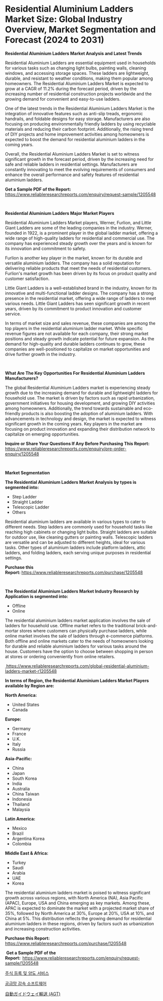 <p><h1>Residential Aluminium Ladders Market Size: Global Industry Overview, Market Segmentation and Forecast (2024 to 2031)</h1></p><p><strong>Residential Aluminium Ladders Market Analysis and Latest Trends</strong></p>
<p><p>Residential Aluminium Ladders are essential equipment used in households for various tasks such as changing light bulbs, painting walls, cleaning windows, and accessing storage spaces. These ladders are lightweight, durable, and resistant to weather conditions, making them popular among homeowners. The Residential Aluminium Ladders Market is expected to grow at a CAGR of 11.2% during the forecast period, driven by the increasing number of residential construction projects worldwide and the growing demand for convenient and easy-to-use ladders.</p><p>One of the latest trends in the Residential Aluminium Ladders Market is the integration of innovative features such as anti-slip treads, ergonomic handrails, and foldable designs for easy storage. Manufacturers are also focusing on producing environmentally friendly ladders by using recyclable materials and reducing their carbon footprint. Additionally, the rising trend of DIY projects and home improvement activities among homeowners is expected to boost the demand for residential aluminium ladders in the coming years.</p><p>Overall, the Residential Aluminium Ladders Market is set to witness significant growth in the forecast period, driven by the increasing need for safe and reliable ladders in residential settings. Manufacturers are constantly innovating to meet the evolving requirements of consumers and enhance the overall performance and safety features of residential aluminium ladders.</p></p>
<p><strong>Get a Sample PDF of the Report:&nbsp;</strong> <a href="https://www.reliableresearchreports.com/enquiry/request-sample/1205548">https://www.reliableresearchreports.com/enquiry/request-sample/1205548</a></p>
<p>&nbsp;</p>
<p><strong>Residential Aluminium Ladders Major Market Players</strong></p>
<p><p>Residential Aluminium Ladders Market players, Werner, Furlion, and Little Giant Ladders are some of the leading companies in the industry. Werner, founded in 1922, is a prominent player in the global ladder market, offering a wide range of high-quality ladders for residential and commercial use. The company has experienced steady growth over the years and is known for its innovation and commitment to safety.</p><p>Furlion is another key player in the market, known for its durable and versatile aluminium ladders. The company has a solid reputation for delivering reliable products that meet the needs of residential customers. Furlion's market growth has been driven by its focus on product quality and customer satisfaction.</p><p>Little Giant Ladders is a well-established brand in the industry, known for its innovative and multi-functional ladder designs. The company has a strong presence in the residential market, offering a wide range of ladders to meet various needs. Little Giant Ladders has seen significant growth in recent years, driven by its commitment to product innovation and customer service.</p><p>In terms of market size and sales revenue, these companies are among the top players in the residential aluminium ladder market. While specific revenue figures are not available for each company, their strong market positions and steady growth indicate potential for future expansion. As the demand for high-quality and durable ladders continues to grow, these companies are well-positioned to capitalize on market opportunities and drive further growth in the industry.</p></p>
<p>&nbsp;</p>
<p><strong>What Are The Key Opportunities For Residential Aluminium Ladders Manufacturers?</strong></p>
<p><p>The global Residential Aluminium Ladders market is experiencing steady growth due to the increasing demand for durable and lightweight ladders for household use. The market is driven by factors such as rapid urbanization, government initiatives for housing development, and growing DIY activities among homeowners. Additionally, the trend towards sustainable and eco-friendly products is also boosting the adoption of aluminium ladders. With advancements in technology and design, the market is expected to witness significant growth in the coming years. Key players in the market are focusing on product innovation and expanding their distribution network to capitalize on emerging opportunities.</p></p>
<p><strong>Inquire or Share Your Questions If Any Before Purchasing This Report:</strong> <a href="https://www.reliableresearchreports.com/enquiry/pre-order-enquiry/1205548">https://www.reliableresearchreports.com/enquiry/pre-order-enquiry/1205548</a></p>
<p>&nbsp;</p>
<p><strong>Market Segmentation</strong></p>
<p><strong>The Residential Aluminium Ladders Market Analysis by types is segmented into:</strong></p>
<p><ul><li>Step Ladder</li><li>Straight Ladder</li><li>Telescopic Ladder</li><li>Others</li></ul></p>
<p><p>Residential aluminium ladders are available in various types to cater to different needs. Step ladders are commonly used for household tasks like reaching high cabinets or changing light bulbs. Straight ladders are suitable for outdoor use, like cleaning gutters or painting walls. Telescopic ladders are versatile and can be adjusted to different heights, ideal for various tasks. Other types of aluminium ladders include platform ladders, attic ladders, and folding ladders, each serving unique purposes in residential settings.</p></p>
<p><strong>Purchase this Report:&nbsp;</strong><a href="https://www.reliableresearchreports.com/purchase/1205548">https://www.reliableresearchreports.com/purchase/1205548</a></p>
<p>&nbsp;</p>
<p><strong>The Residential Aluminium Ladders Market Industry Research by Application is segmented into:</strong></p>
<p><ul><li>Offline</li><li>Online</li></ul></p>
<p><p>The residential aluminium ladders market application involves the sale of ladders for household use. Offline market refers to the traditional brick-and-mortar stores where customers can physically purchase ladders, while online market involves the sale of ladders through e-commerce platforms. Both offline and online markets cater to the needs of homeowners looking for durable and reliable aluminium ladders for various tasks around the house. Customers have the option to choose between shopping in person at stores or ordering conveniently from online retailers.</p></p>
<p><a href="https://www.reliableresearchreports.com/global-residential-aluminium-ladders-market-r1205548">&nbsp;https://www.reliableresearchreports.com/global-residential-aluminium-ladders-market-r1205548</a></p>
<p><strong>In terms of Region, the Residential Aluminium Ladders Market Players available by Region are:</strong></p>
<p>
    <p> <strong> North America: </strong>
        <ul>
            <li>United States</li>
            <li>Canada</li>
        </ul>
        </p> 
    <p> <strong> Europe: </strong>
        <ul>
            <li>Germany</li>
            <li>France</li>
            <li>U.K.</li>
            <li>Italy</li>
            <li>Russia</li>
        </ul>
        </p> 
    <p> <strong> Asia-Pacific: </strong>
        <ul>
            <li>China</li>
            <li>Japan</li>
            <li>South Korea</li>
            <li>India</li>
            <li>Australia</li>
            <li>China Taiwan</li>
            <li>Indonesia</li>
            <li>Thailand</li>
            <li>Malaysia</li>
        </ul>
        </p> 
    <p> <strong> Latin America: </strong>
        <ul>
            <li>Mexico</li>
            <li>Brazil</li>
            <li>Argentina Korea</li>
            <li>Colombia</li>
        </ul>
        </p> 
    <p> <strong> Middle East & Africa: </strong>
        <ul>
            <li>Turkey</li>
            <li>Saudi</li>
            <li>Arabia</li>
            <li>UAE</li>
            <li>Korea</li>
        </ul>
    </p>
    </p>
<p><p>The residential aluminium ladders market is poised to witness significant growth across various regions, with North America (NA), Asia Pacific (APAC), Europe, USA and China emerging as key markets. Among these, APAC is expected to dominate the market with a projected market share of 35%, followed by North America at 30%, Europe at 20%, USA at 10%, and China at 5%. This distribution reflects the growing demand for residential aluminium ladders in these regions, driven by factors such as urbanization and increasing construction activities.</p></p>
<p><strong>Purchase this Report: </strong><a href="https://www.reliableresearchreports.com/purchase/1205548">https://www.reliableresearchreports.com/purchase/1205548</a></p>
<p>&nbsp;<strong>Get a Sample PDF of the Report:&nbsp;&nbsp;</strong><a href="https://www.reliableresearchreports.com/enquiry/request-sample/1205548">https://www.reliableresearchreports.com/enquiry/request-sample/1205548</a></p>
<p><strong></strong></p>
<p><p><a href="https://github.com/naiemislamrayan2/Market-Research-Report-List-1/blob/main/7501395106670.md">주식 등록 및 양도 서비스</a></p><p><a href="https://github.com/RickyMetzDVM/Market-Research-Report-List-1/blob/main/7659450106669.md">공급망 감속 소프트웨어</a></p><p><a href="https://github.com/KenyonJohns/Market-Research-Report-List-1/blob/main/3641985111594.md">自動ガイドウェイ輸送 (AGT)</a></p></p>